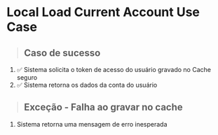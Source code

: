 # Local Load Current Account Use Case

> ## Caso de sucesso
1. ✅ Sistema solicita o token de acesso do usuário gravado no Cache seguro
2. ✅ Sistema retorna os dados da conta do usuário

> ## Exceção - Falha ao gravar no cache
1. Sistema retorna uma mensagem de erro inesperada